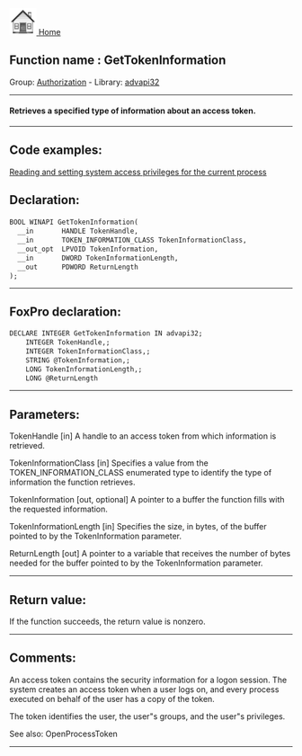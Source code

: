 [<img src="../../images/home.png"> Home ](https://github.com/VFPX/Win32API)  

## Function name : GetTokenInformation
Group: [Authorization](../../functions_group.md#Authorization)  -  Library: [advapi32](../../Libraries.md#advapi32)  
***  


#### Retrieves a specified type of information about an access token.
***  


## Code examples:
[Reading and setting system access privileges for the current process](../../samples/sample_554.md)  

## Declaration:
```foxpro  
BOOL WINAPI GetTokenInformation(
  __in       HANDLE TokenHandle,
  __in       TOKEN_INFORMATION_CLASS TokenInformationClass,
  __out_opt  LPVOID TokenInformation,
  __in       DWORD TokenInformationLength,
  __out      PDWORD ReturnLength
);  
```  
***  


## FoxPro declaration:
```foxpro  
DECLARE INTEGER GetTokenInformation IN advapi32;
	INTEGER TokenHandle,;
	INTEGER TokenInformationClass,;
	STRING @TokenInformation,;
	LONG TokenInformationLength,;
	LONG @ReturnLength  
```  
***  


## Parameters:
TokenHandle [in]
A handle to an access token from which information is retrieved.

TokenInformationClass [in]
Specifies a value from the TOKEN_INFORMATION_CLASS enumerated type to identify the type of information the function retrieves.

TokenInformation [out, optional]
A pointer to a buffer the function fills with the requested information.

TokenInformationLength [in]
Specifies the size, in bytes, of the buffer pointed to by the TokenInformation parameter.

ReturnLength [out]
A pointer to a variable that receives the number of bytes needed for the buffer pointed to by the TokenInformation parameter.  
***  


## Return value:
If the function succeeds, the return value is nonzero.  
***  


## Comments:
An access token contains the security information for a logon session. The system creates an access token when a user logs on, and every process executed on behalf of the user has a copy of the token.   
  
The token identifies the user, the user"s groups, and the user"s privileges.  
  
See also: OpenProcessToken   
  
***  

